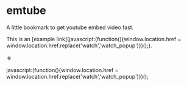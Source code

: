 # emtube
A little bookmark to get youtube embed video fast. 

This is an [example link](javascript:(function(){window.location.href = window.location.href.replace('watch','watch_popup')})();).


＃

javascript:(function(){window.location.href = window.location.href.replace('watch','watch_popup')})();
